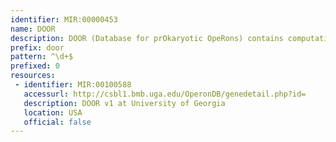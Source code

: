 ```yaml
---
identifier: MIR:00000453
name: DOOR
description: DOOR (Database for prOkaryotic OpeRons) contains computationally predicted operons of all the sequenced prokaryotic genomes. It includes operons for RNA genes.
prefix: door
pattern: ^\d+$
prefixed: 0
resources:
 - identifier: MIR:00100588
   accessurl: http://csbl1.bmb.uga.edu/OperonDB/genedetail.php?id=
   description: DOOR v1 at University of Georgia
   location: USA
   official: false
---
```

